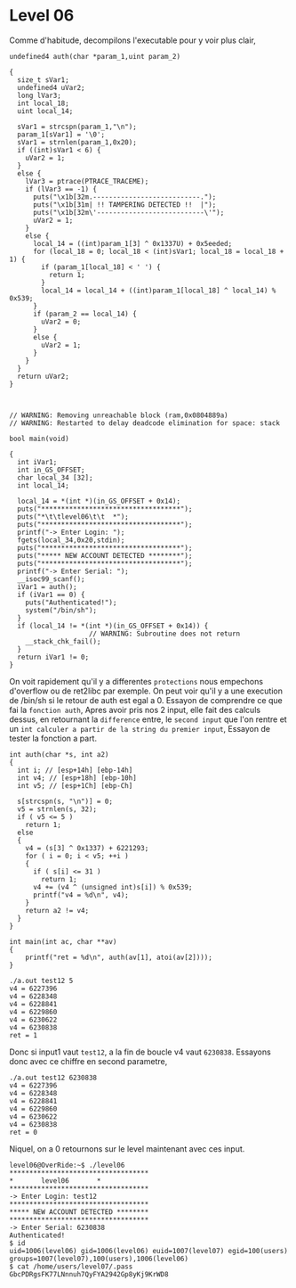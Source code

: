 # **Level 06**

Comme d'habitude, decompilons l'executable pour y voir plus clair,
```
undefined4 auth(char *param_1,uint param_2)

{
  size_t sVar1;
  undefined4 uVar2;
  long lVar3;
  int local_18;
  uint local_14;
  
  sVar1 = strcspn(param_1,"\n");
  param_1[sVar1] = '\0';
  sVar1 = strnlen(param_1,0x20);
  if ((int)sVar1 < 6) {
    uVar2 = 1;
  }
  else {
    lVar3 = ptrace(PTRACE_TRACEME);
    if (lVar3 == -1) {
      puts("\x1b[32m.---------------------------.");
      puts("\x1b[31m| !! TAMPERING DETECTED !!  |");
      puts("\x1b[32m\'---------------------------\'");
      uVar2 = 1;
    }
    else {
      local_14 = ((int)param_1[3] ^ 0x1337U) + 0x5eeded;
      for (local_18 = 0; local_18 < (int)sVar1; local_18 = local_18 + 1) {
        if (param_1[local_18] < ' ') {
          return 1;
        }
        local_14 = local_14 + ((int)param_1[local_18] ^ local_14) % 0x539;
      }
      if (param_2 == local_14) {
        uVar2 = 0;
      }
      else {
        uVar2 = 1;
      }
    }
  }
  return uVar2;
}



// WARNING: Removing unreachable block (ram,0x0804889a)
// WARNING: Restarted to delay deadcode elimination for space: stack

bool main(void)

{
  int iVar1;
  int in_GS_OFFSET;
  char local_34 [32];
  int local_14;
  
  local_14 = *(int *)(in_GS_OFFSET + 0x14);
  puts("***********************************");
  puts("*\t\tlevel06\t\t  *");
  puts("***********************************");
  printf("-> Enter Login: ");
  fgets(local_34,0x20,stdin);
  puts("***********************************");
  puts("***** NEW ACCOUNT DETECTED ********");
  puts("***********************************");
  printf("-> Enter Serial: ");
  __isoc99_scanf();
  iVar1 = auth();
  if (iVar1 == 0) {
    puts("Authenticated!");
    system("/bin/sh");
  }
  if (local_14 != *(int *)(in_GS_OFFSET + 0x14)) {
                    // WARNING: Subroutine does not return
    __stack_chk_fail();
  }
  return iVar1 != 0;
}
```
On voit rapidement qu'il y a differentes `protections` nous empechons d'overflow ou de ret2libc par exemple.
On peut voir qu'il y a une execution de /bin/sh si le retour de auth est egal a 0.
Essayon de comprendre ce que fai la `fonction auth`,
Apres avoir pris nos 2 input, elle fait des calculs dessus, en retournant la `difference` entre,
le `second input` que l'on rentre et un `int calculer a partir de la string du premier input`,
Essayon de tester la fonction a part.
```
int auth(char *s, int a2)
{
  int i; // [esp+14h] [ebp-14h]
  int v4; // [esp+18h] [ebp-10h]
  int v5; // [esp+1Ch] [ebp-Ch]

  s[strcspn(s, "\n")] = 0;
  v5 = strnlen(s, 32);
  if ( v5 <= 5 )
    return 1;
  else
  {
    v4 = (s[3] ^ 0x1337) + 6221293;
    for ( i = 0; i < v5; ++i )
    {
      if ( s[i] <= 31 )
        return 1;
      v4 += (v4 ^ (unsigned int)s[i]) % 0x539;
      printf("v4 = %d\n", v4);
    }
    return a2 != v4;
  }
}

int main(int ac, char **av)
{
    printf("ret = %d\n", auth(av[1], atoi(av[2])));
}
```
```
./a.out test12 5      
v4 = 6227396
v4 = 6228348
v4 = 6228841
v4 = 6229860
v4 = 6230622
v4 = 6230838
ret = 1
```
Donc si input1 vaut `test12`, a la fin de boucle v4 vaut `6230838`.
Essayons donc avec ce chiffre en second parametre,
```
./a.out test12 6230838
v4 = 6227396
v4 = 6228348
v4 = 6228841
v4 = 6229860
v4 = 6230622
v4 = 6230838
ret = 0
```
Niquel, on a 0 retournons sur le level maintenant avec ces input.
```
level06@OverRide:~$ ./level06 
***********************************
*		level06		  *
***********************************
-> Enter Login: test12
***********************************
***** NEW ACCOUNT DETECTED ********
***********************************
-> Enter Serial: 6230838
Authenticated!
$ id
uid=1006(level06) gid=1006(level06) euid=1007(level07) egid=100(users) groups=1007(level07),100(users),1006(level06)
$ cat /home/users/level07/.pass
GbcPDRgsFK77LNnnuh7QyFYA2942Gp8yKj9KrWD8
```
